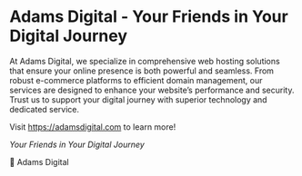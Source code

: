 # Adams Digital - Your Friends in Your Digital Journey

At Adams Digital, we specialize in comprehensive web hosting solutions that ensure your online presence is both powerful and seamless. From robust e-commerce platforms to efficient domain management, our services are designed to enhance your website’s performance and security. Trust us to support your digital journey with superior technology and dedicated service.

Visit <https://adamsdigital.com> to learn more!

*Your Friends in Your Digital Journey*

💙 Adams Digital
